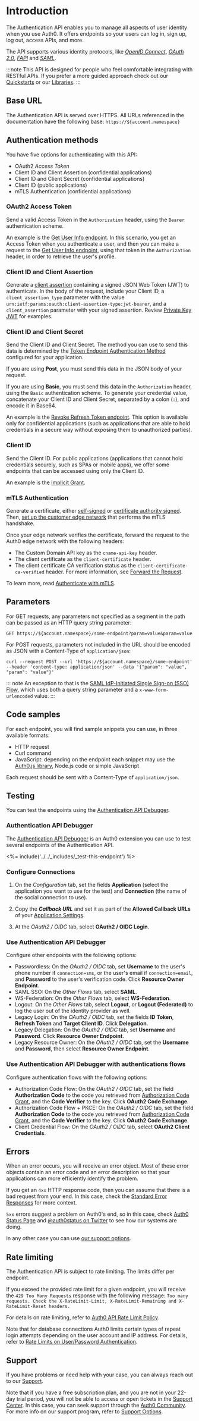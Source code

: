 # Introduction

The Authentication API enables you to manage all aspects of user identity when you use Auth0. It offers endpoints so your users can log in, sign up, log out, access APIs, and more. 

The API supports various identity protocols, like <dfn data-key="openid">[OpenID Connect](/protocols/oidc)</dfn>, <dfn data-key="oath2"> [OAuth 2.0](/protocols/oauth2)</dfn>, <dfn data-key="fapi">[FAPI](https://auth0.com/docs/secure/highly-regulated-identity#advanced-security-with-openid-connect-fapi-)</dfn> and <dfn data-key="security-assertion-markup-language">[SAML](/protocols/saml)</dfn>.

:::note
This API is designed for people who feel comfortable integrating with RESTful APIs. If you prefer a more guided approach check out our [Quickstarts](/quickstarts) or our [Libraries](/libraries).
:::

## Base URL

The Authentication API is served over HTTPS. All URLs referenced in the documentation have the following base: `https://${account.namespace}`

## Authentication methods

You have five options for authenticating with this API:
- OAuth2 <dfn data-key="access-token">Access Token</dfn>
- Client ID and Client Assertion (confidential applications)
- Client ID and Client Secret (confidential applications)
- Client ID (public applications)
- mTLS Authentication (confidential applications)

### OAuth2 Access Token

Send a valid Access Token in the `Authorization` header, using the `Bearer` authentication scheme.

An example is the [Get User Info endpoint](#get-user-info). In this scenario, you get an Access Token when you authenticate a user, and then you can make a request to the [Get User Info endpoint](#get-user-info), using that token in the `Authorization` header, in order to retrieve the user's profile.

### Client ID and Client Assertion
Generate a [client assertion](https://auth0.com/docs/get-started/authentication-and-authorization-flow/authenticate-with-private-key-jwt) containing a signed JSON Web Token (JWT) to authenticate. In the body of the request, include your Client ID, a `client_assertion_type` parameter with the value `urn:ietf:params:oauth:client-assertion-type:jwt-bearer`, and a `client_assertion` parameter with your signed assertion. Review [Private Key JWT]( https://auth0.com/docs/get-started/authentication-and-authorization-flow/authenticate-with-private-key-jwt) for examples.

### Client ID and Client Secret

Send the Client ID and Client Secret. The method you can use to send this data is determined by the [Token Endpoint Authentication Method](/get-started/applications/confidential-and-public-applications/view-application-type) configured for your application.

If you are using **Post**, you must send this data in the JSON body of your request.

If you are using **Basic**, you must send this data in the `Authorization` header, using the `Basic` authentication scheme. To generate your credential value, concatenate your Client ID and Client Secret, separated by a colon (`:`), and encode it in Base64.

An example is the [Revoke Refresh Token endpoint](#revoke-refresh-token). This option is available only for confidential applications (such as applications that are able to hold credentials in a secure way without exposing them to unauthorized parties).

### Client ID

Send the Client ID. For public applications (applications that cannot hold credentials securely, such as SPAs or mobile apps), we offer some endpoints that can be accessed using only the Client ID.

An example is the [Implicit Grant](#implicit-flow).

### mTLS Authentication

Generate a certificate, either [self-signed](https://auth0.com/docs/get-started/applications/configure-mtls/configure-mtls-for-a-client#self-signed-certificates) or [certificate authority signed](https://auth0.com/docs/get-started/applications/configure-mtls/configure-mtls-for-a-client#certificate-authority-signed-certificates). Then, [set up the customer edge network](https://auth0.com/docs/get-started/applications/configure-mtls/set-up-the-customer-edge) that performs the mTLS handshake. 

Once your edge network verifies the certificate, forward the request to the Auth0 edge network with the following headers:

- The Custom Domain API key as the `cname-api-key` header.
- The client certificate as the `client-certificate` header.
- The client certificate CA verification status as the `client-certificate-ca-verified` header. For more information, see [Forward the Request](https://auth0.com/docs/get-started/applications/configure-mtls/set-up-the-customer-edge#forward-the-request-).

To learn more, read [Authenticate with mTLS](https://auth0.com/docs/get-started/authentication-and-authorization-flow/authenticate-with-mtls). 

## Parameters

For GET requests, any parameters not specified as a segment in the path can be passed as an HTTP query string parameter:

`GET https://${account.namespace}/some-endpoint?param=value&param=value`

For POST requests, parameters not included in the URL should be encoded as JSON with a Content-Type of `application/json`:

`curl --request POST --url 'https://${account.namespace}/some-endpoint' --header 'content-type: application/json' --data '{"param": "value", "param": "value"}'`

::: note
An exception to that is the [SAML IdP-Initiated Single Sign-on (SSO) Flow](#idp-initiated-sso-flow), which uses both a query string parameter and a `x-www-form-urlencoded` value.
:::

## Code samples

For each endpoint, you will find sample snippets you can use, in three available formats:
- HTTP request
- Curl command
- JavaScript: depending on the endpoint each snippet may use the [Auth0.js library](/libraries/auth0js), Node.js code or simple JavaScript

Each request should be sent with a Content-Type of `application/json`.

## Testing

You can test the endpoints using the [Authentication API Debugger](/extensions/authentication-api-debugger).

### Authentication API Debugger

The [Authentication API Debugger](/extensions/authentication-api-debugger) is an Auth0 extension you can use to test several endpoints of the Authentication API. 

<%= include('../../_includes/_test-this-endpoint') %>

### Configure Connections

1. On the *Configuration* tab, set the fields **Application** (select the application you want to use for the test) and **Connection** (the name of the social connection to use).

1. Copy the <dfn data-key="callback">**Callback URL**</dfn> and set it as part of the **Allowed Callback URLs** of your [Application Settings](${manage_url}/#/applications).

1. At the *OAuth2 / OIDC* tab, select **OAuth2 / OIDC Login**.

### Use Authentication API Debugger
Configure other endpoints with the following options:

- Passwordless: On the *OAuth2 / OIDC* tab, set **Username** to the user's phone number if `connection=sms`, or the user's email if `connection=email`, and **Password** to the user's verification code. Click **Resource Owner Endpoint**.
- SAML SSO:  On the *Other Flows* tab, select **SAML**.
- WS-Federation: On the *Other Flows* tab, select **WS-Federation**.
- Logout: On the *Other Flows* tab, select **Logout**, or **Logout (Federated)** to log the user out of the identity provider as well.
- Legacy Login: On the *OAuth2 / OIDC* tab, set the fields **ID Token**, **Refresh Token** and **Target Client ID**. Click **Delegation**.
- Legacy Delegation: On the *OAuth2 / OIDC* tab, set **Username** and **Password**. Click **Resource Owner Endpoint**.
- Legacy Resource Owner:  On the *OAuth2 / OIDC* tab, set the **Username** and **Password**, then select **Resource Owner Endpoint**.

### Use Authentication API Debugger with authentications flows

Configure authentication flows with the following options:
- Authorization Code Flow: On the *OAuth2 / OIDC* tab, set the field **Authorization Code** to the code you retrieved from [Authorization Code Grant](/get-started/authentication-and-authorization-flow/authorization-code-flow), and the **Code Verifier** to the key. Click **OAuth2 Code Exchange**.
- Authorization Code Flow + PKCE: On the *OAuth2 / OIDC* tab, set the field **Authorization Code** to the code you retrieved from [Authorization Code Grant](/get-started/authentication-and-authorization-flow/authorization-code-flow-with-pkce), and the **Code Verifier** to the key. Click **OAuth2 Code Exchange**.
- Client Credential Flow:  On the *OAuth2 / OIDC* tab, select **OAuth2 Client Credentials**.


## Errors

When an error occurs, you will receive an error object. Most of these error objects contain an error code and an error description so that your applications can more efficiently identify the problem.

If you get an `4xx` HTTP response code, then you can assume that there is a bad request from your end. In this case, check the [Standard Error Responses](#standard-error-responses) for more context. 

`5xx` errors suggest a problem on Auth0's end, so in this case, check [Auth0 Status Page](https://status.auth0.com/) and [@auth0status on Twitter](https://twitter.com/auth0status) to see how our systems are doing.

In any other case you can use [our support options](#support).

## Rate limiting

The Authentication API is subject to rate limiting. The limits differ per endpoint.

If you exceed the provided rate limit for a given endpoint, you will receive the `429 Too Many Requests` response with the following message: `Too many requests. Check the X-RateLimit-Limit, X-RateLimit-Remaining and X-RateLimit-Reset headers.`

For details on rate limiting, refer to [Auth0 API Rate Limit Policy](/policies/rate-limits).

Note that for database connections Auth0 limits certain types of repeat login attempts depending on the user account and IP address. For details, refer to [Rate Limits on User/Password Authentication](/policies/rate-limit-policy/database-connections-rate-limits).

## Support

If you have problems or need help with your case, you can always reach out to our [Support](${env.DOMAIN_URL_SUPPORT}).

Note that if you have a free subscription plan, and you are not in your 22-day trial period, you will not be able to access or open tickets in the [Support Center](${env.DOMAIN_URL_SUPPORT}). In this case, you can seek support through the [Auth0 Community](https://community.auth0.com/). For more info on our support program, refer to [Support Options](/support).